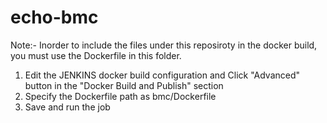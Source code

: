 # echo-bmc

Note:- Inorder to include the files under this reposiroty in the docker build, you must use the Dockerfile in this folder.

1) Edit the JENKINS docker build configuration and Click "Advanced" button in the "Docker Build and Publish" section
2) Specify the Dockerfile path as bmc/Dockerfile
3) Save and run the job